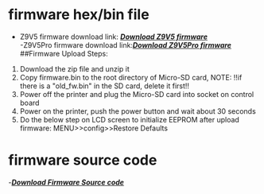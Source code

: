 # firmware hex/bin file
- Z9V5 firmware download link: [***Download Z9V5 firmware***](https://github.com/ZONESTAR3D/Firmware/tree/master/Z9/Z9V5/bin/Z9V5)    
-Z9V5Pro firmware download link:[***Download Z9V5Pro firmware***](https://github.com/ZONESTAR3D/Firmware/tree/master/Z9/Z9V5/bin/Z9V5Pro/released)  
##Firmware Upload Steps:
1. Download the zip file and unzip it
2. Copy firmware.bin to the root directory of Micro-SD card, NOTE: !!if there is a "old_fw.bin" in the SD card, delete it first!!
3. Power off the printer and plug the Micro-SD card into socket on control board
4. Power on the printer, push the power button and wait about 30 seconds
5. Do the below step on LCD screen to initialize EEPROM after upload firmware: MENU>>config>>Restore Defaults

# firmware source code
-[***Download Firmware Source code***](https://github.com/ZONESTAR3D/source-code-for-3d-printer)
